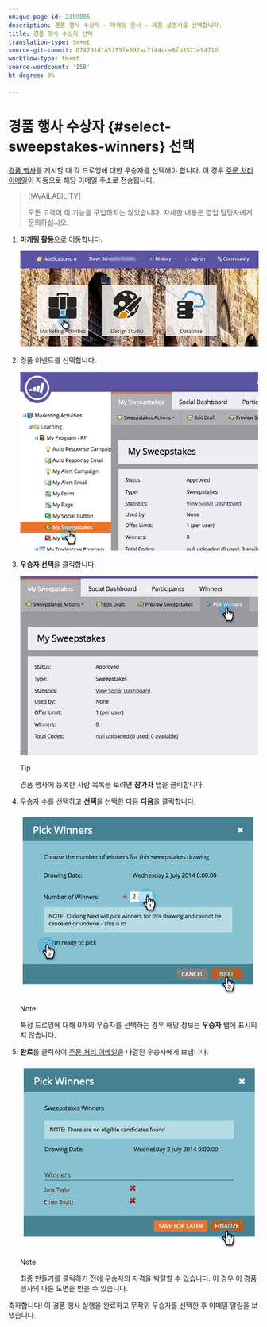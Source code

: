 ```yaml
---
unique-page-id: 2359805
description: 경품 행사 수상자 - 마케팅 문서 - 제품 설명서를 선택합니다.
title: 경품 행사 수상자 선택
translation-type: tm+mt
source-git-commit: 074701d1a5f75fe592ac7f44cce6fb3571e94710
workflow-type: tm+mt
source-wordcount: '158'
ht-degree: 0%

---
```



# 경품 행사 수상자 {#select-sweepstakes-winners} 선택

[경품 행사](/help/marketo/product-docs/demand-generation/social/sweepstakes/publish-a-sweepstakes.md)를 게시할 때 각 드로잉에 대한 우승자를 선택해야 합니다. 이 경우 [주문 처리 이메일](/help/marketo/product-docs/demand-generation/social/social-functions/use-emails-in-social-promotions.md)이 자동으로 해당 이메일 주소로 전송됩니다.

>[!AVAILABILITY]
>
>모든 고객이 이 기능을 구입하지는 않았습니다. 자세한 내용은 영업 담당자에게 문의하십시오.

1. **마케팅 활동**&#x200B;으로 이동합니다.

   ![](assets/login-marketing-activities.png)

1. 경품 이벤트를 선택합니다.

   ![](assets/image2014-9-25-17-3a47-3a37.png)

1. **우승자 선택**&#x200B;을 클릭합니다.

   ![](assets/image2014-9-25-17-3a47-3a49.png)

   >[!TIP]
   >
   >경품 행사에 등록한 사람 목록을 보려면 **참가자** 탭을 클릭합니다.

1. 우승자 수를 선택하고 **선택**&#x200B;을 선택한 다음 **다음**&#x200B;을 클릭합니다.

   ![](assets/image2014-9-25-17-3a49-3a2.png)

   >[!NOTE]
   >
   >특정 드로잉에 대해 0개의 우승자를 선택하는 경우 해당 정보는 **우승자** 탭에 표시되지 않습니다.

1. **완료**&#x200B;를 클릭하여 [주문 처리 이메일](/help/marketo/product-docs/demand-generation/social/referral-offers/send-referral-offer-fulfillment-email.md)을 나열된 우승자에게 보냅니다.

   ![](assets/image2014-9-25-17-3a49-3a48.png)

   >[!NOTE]
   >
   >최종 만들기를 클릭하기 전에 우승자의 자격을 박탈할 수 있습니다. 이 경우 이 경품 행사의 다른 도면을 받을 수 있습니다.

축하합니다! 이 경품 행사 실행을 완료하고 무작위 우승자를 선택한 후 이메일 알림을 보냈습니다.
